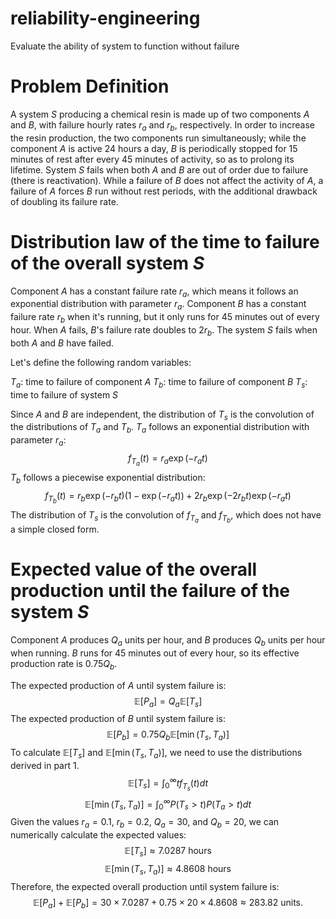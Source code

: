 # reliability-engineering
Evaluate the ability of system to function without failure

# Problem Definition

A system $S$ producing a chemical resin is made up of two components $A$ and $B$, with failure hourly rates $r_a$ and $r_b$, respectively.
In order to increase the resin production, the two components run simultaneously; while the component $A$ is active 24 hours a day, $B$ is periodically stopped for 15 minutes of rest after every 45 minutes of activity, so as to prolong its lifetime. System $S$ fails when both $A$ and $B$ are out of order due to failure (there is reactivation). While a failure of $B$ does not affect the activity of $A$, a failure of $A$ forces $B$ run without rest periods, with the additional drawback of doubling its failure rate.

# Distribution law of the time to failure of the overall system $S$

Component $A$ has a constant failure rate $r_a$, which means it follows an exponential distribution with parameter $r_a$.
Component $B$ has a constant failure rate $r_b$ when it's running, but it only runs for 45 minutes out of every hour. When $A$ fails, $B$'s failure rate doubles to $2r_b$.
The system $S$ fails when both $A$ and $B$ have failed.

Let's define the following random variables:

$T_a$: time to failure of component $A$
$T_b$: time to failure of component $B$
$T_s$: time to failure of system $S$

Since $A$ and $B$ are independent, the distribution of $T_s$ is the convolution of the distributions of $T_a$ and $T_b$.
$T_a$ follows an exponential distribution with parameter $r_a$:
$$f_{T_a}(t) = r_a \exp(-r_a t)$$
$T_b$ follows a piecewise exponential distribution:
$$f_{T_b}(t) = r_b \exp(-r_b t) (1 - \exp(-r_a t)) + 2r_b \exp(-2r_b t) \exp(-r_a t)$$
The distribution of $T_s$ is the convolution of $f_{T_a}$ and $f_{T_b}$, which does not have a simple closed form.

# Expected value of the overall production until the failure of the system $S$

Component $A$ produces $Q_a$ units per hour, and $B$ produces $Q_b$ units per hour when running.
$B$ runs for 45 minutes out of every hour, so its effective production rate is $0.75Q_b$.

The expected production of $A$ until system failure is:
$$\mathbb{E}[P_a] = Q_a \mathbb{E}[T_s]$$
The expected production of $B$ until system failure is:
$$\mathbb{E}[P_b] = 0.75Q_b \mathbb{E}[\min(T_s, T_a)]$$
To calculate $\mathbb{E}[T_s]$ and $\mathbb{E}[\min(T_s, T_a)]$, we need to use the distributions derived in part 1.
$$\mathbb{E}[T_s] = \int_0^\infty t f_{T_s}(t) dt$$
$$\mathbb{E}[\min(T_s, T_a)] = \int_0^\infty P(T_s > t) P(T_a > t) dt$$
Given the values $r_a = 0.1$, $r_b = 0.2$, $Q_a = 30$, and $Q_b = 20$, we can numerically calculate the expected values:
$$\mathbb{E}[T_s] \approx 7.0287 \text{ hours}$$
$$\mathbb{E}[\min(T_s, T_a)] \approx 4.8608 \text{ hours}$$
Therefore, the expected overall production until system failure is:
$$\mathbb{E}[P_a] + \mathbb{E}[P_b] = 30 \times 7.0287 + 0.75 \times 20 \times 4.8608 \approx 283.82 \text{ units}.$$
